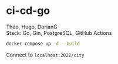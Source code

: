 # ci-cd-go
Théo, Hugo, DorianG  
Stack: Go, Gin, PostgreSQL, GitHub Actions

```sh
docker compose up -d --build
```

Connect to `localhost:2022/city`